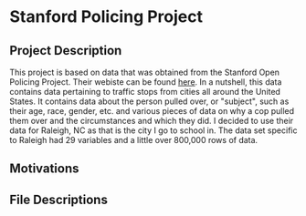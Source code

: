 # Stanford Policing Project

## Project Description
This project is based on data that was obtained from the Stanford Open Policing Project. Their webiste can be found [here](https://openpolicing.stanford.edu/). In a nutshell, this data contains data pertaining to traffic stops from cities all around the United States. It contains data about the person pulled over, or "subject", such as their age, race, gender, etc. and various pieces of data on why a cop pulled them over and the circumstances and which they did. I decided to use their data for Raleigh, NC as that is the city I go to school in. The data set specific to Raleigh had 29 variables and a little over 800,000 rows of data.
## Motivations

## File Descriptions

